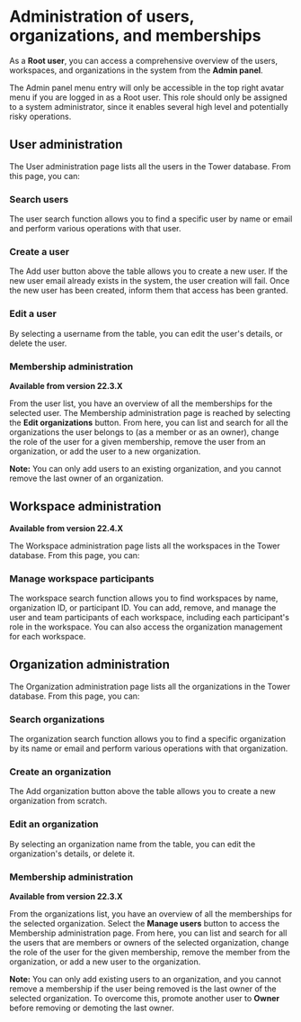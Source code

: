 # Administration of users, organizations, and memberships

As a **Root user**, you can access a comprehensive overview of the users, workspaces, and organizations in the system from the **Admin panel**.

The Admin panel menu entry will only be accessible in the top right avatar menu if you are logged in as a Root user. This role should only be assigned to a system administrator, since it enables several high level and potentially risky operations.

## User administration

The User administration page lists all the users in the Tower database. From this page, you can:

### Search users
The user search function allows you to find a specific user by name or email and perform various operations with that user.

### Create a user
The Add user button above the table allows you to create a new user. If the new user email already exists in the system, the user creation will fail. Once the new user has been created, inform them that access has been granted.

### Edit a user

By selecting a username from the table, you can edit the user's details, or delete the user.

### Membership administration 

**Available from version 22.3.X**

From the user list, you have an overview of all the memberships for the selected user. The Membership administration page is reached by selecting the **Edit organizations** button. From here, you can list and search for all the organizations the user belongs to (as a member or as an owner), change the role of the user for a given membership, remove the user from an organization, or add the user to a new organization. 

**Note:** You can only add users to an existing organization, and you cannot remove the last owner of an organization.

## Workspace administration

**Available from version 22.4.X**

The Workspace administration page lists all the workspaces in the Tower database. From this page, you can:

### Manage workspace participants

The workspace search function allows you to find workspaces by name, organization ID, or participant ID. You can add, remove, and manage the user and team participants of each workspace, including each participant's role in the workspace. You can also access the organization management for each workspace.

## Organization administration

The Organization administration page lists all the organizations in the Tower database. From this page, you can:

### Search organizations

The organization search function allows you to find a specific organization by its name or email and perform various operations with that organization.

### Create an organization

The Add organization button above the table allows you to create a new organization from scratch.

### Edit an organization

By selecting an organization name from the table, you can edit the organization's details, or delete it.

### Membership administration 

**Available from version 22.3.X**

From the organizations list, you have an overview of all the memberships for the selected organization. Select the **Manage users** button to access the Membership administration page. From here, you can list and search for all the users that are members or owners of the selected organization, change the role of the user for the given membership, remove the member from the organization, or add a new user to the organization.

**Note:** You can only add existing users to an organization, and you cannot remove a membership if the user being removed is the last owner of the selected organization. To overcome this, promote another user to **Owner** before removing or demoting the last owner.
